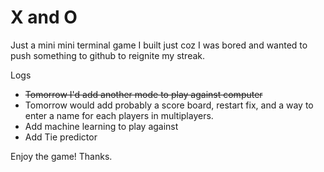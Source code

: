 
# X and O

Just a mini mini terminal game I built just coz I was bored and wanted to push something to github to reignite my streak.

Logs
- ~~Tomorrow I'd add another mode to play against computer~~
- Tomorrow would add probably a score board, restart fix, and a way to enter a name for each players in multiplayers.
- Add machine learning to play against
- Add Tie predictor


Enjoy the game! Thanks.
